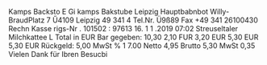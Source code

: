 Kamps Backsto E Gi kamps Bakstube Leipzig Hauptbabnbot Willy-BraudPlatz 7 Ű4109 Leipzig 49 341 4 Tel.Nr. Ü9ß89 Fax +49 341 26100430 Rechn Kasse rigs-Nr . 101502 : 97613 16. 1 1 .2019 07:02 Streuseltaler Milchkattee L Total in EUR Bar gegeben: 10,30 2,10 FUR 3,20 EUR 5,30 EUR 5,30 EUR Rückgeld: 5,00 MwSt % 1 7.00 Netto 4,95 Brutto 5,30 MwSt 0,35 Vielen Dank für Ibren Besucbi